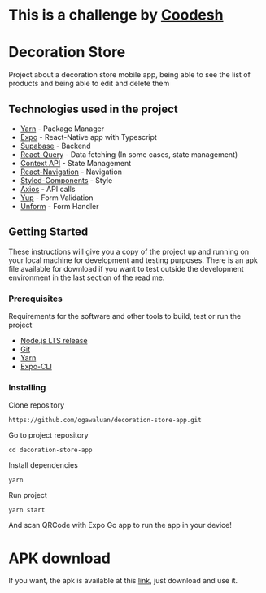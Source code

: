 # This is a challenge by [Coodesh](https://coodesh.com/)

# Decoration Store

Project about a decoration store mobile app, being able to see the list of products and being able to edit and delete them

## Technologies used in the project

- [Yarn](https://classic.yarnpkg.com/en/docs/install#debian-stable) - Package Manager
- [Expo](https://docs.expo.dev/get-started/installation/) - React-Native app with Typescript
- [Supabase](https://supabase.com/) - Backend
- [React-Query](https://react-query-v3.tanstack.com/) - Data fetching (In some cases, state management)
- [Context API](https://reactjs.org/docs/context.html) - State Management
- [React-Navigation](https://reactnavigation.org/) - Navigation
- [Styled-Components](https://styled-components.com/) - Style
- [Axios](https://www.npmjs.com/package/axios) - API calls
- [Yup](https://github.com/jquense/yup) - Form Validation
- [Unform](https://github.com/unform/unform) - Form Handler

## Getting Started

These instructions will give you a copy of the project up and running on
your local machine for development and testing purposes. There is an apk file available for download if you want to test outside the development environment in the last section of the read me.

### Prerequisites

Requirements for the software and other tools to build, test or run the project

- [Node.js LTS release](https://nodejs.org/en/)
- [Git](https://git-scm.com/)
- [Yarn](https://classic.yarnpkg.com/en/docs/install#debian-stable)
- [Expo-CLI](https://docs.expo.dev/get-started/installation/)

### Installing

Clone repository

    https://github.com/ogawaluan/decoration-store-app.git

Go to project repository

    cd decoration-store-app

Install dependencies

    yarn

Run project

    yarn start

And scan QRCode with Expo Go app to run the app in your device!

# APK download

If you want, the apk is available at this [link](https://expo.dev/accounts/luanb222/projects/decoration-store/builds/5dbdc243-2971-4ceb-947b-22658e3e4c79), just download and use it.
